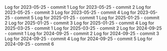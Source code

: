 Log for 2023-05-25 - commit 1
Log for 2023-05-25 - commit 2
Log for 2023-05-25 - commit 3
Log for 2023-05-25 - commit 4
Log for 2023-05-25 - commit 5
Log for 2025-01-25 - commit 1
Log for 2025-01-25 - commit 2
Log for 2025-01-25 - commit 3
Log for 2025-01-25 - commit 4
Log for 2025-03-25 - commit 1
Log for 2025-03-25 - commit 2
Log for 2024-09-25 - commit 1
Log for 2024-09-25 - commit 2
Log for 2024-09-25 - commit 3
Log for 2024-09-25 - commit 4
Log for 2024-09-25 - commit 5
Log for 2024-09-25 - commit 6
